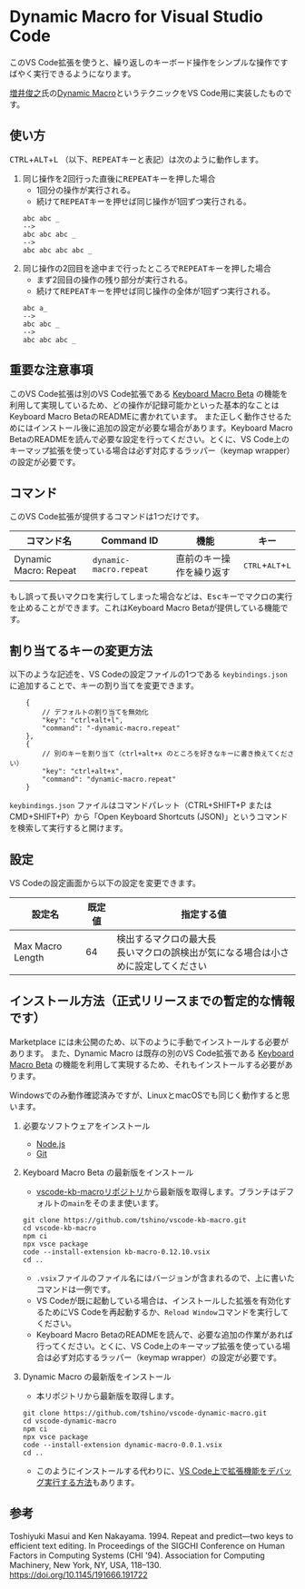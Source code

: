 # Dynamic Macro for Visual Studio Code

このVS Code拡張を使うと、繰り返しのキーボード操作をシンプルな操作ですばやく実行できるようになります。

[増井俊之](https://github.com/masui)氏の[Dynamic Macro](https://scrapbox.io/masui/Dynamic_Macro)というテクニックをVS Code用に実装したものです。

## 使い方

<kbd>CTRL</kbd>+<kbd>ALT</kbd>+<kbd>L</kbd> （以下、<kbd>REPEAT</kbd>キーと表記）は次のように動作します。

1. 同じ操作を2回行った直後に<kbd>REPEAT</kbd>キーを押した場合
    - 1回分の操作が実行される。
    - 続けて<kbd>REPEAT</kbd>キーを押せば同じ操作が1回ずつ実行される。
    ```
    abc abc _
    -->
    abc abc abc _
    -->
    abc abc abc abc _
    ```
2. 同じ操作の2回目を途中まで行ったところで<kbd>REPEAT</kbd>キーを押した場合
    - まず2回目の操作の残り部分が実行される。
    - 続けて<kbd>REPEAT</kbd>キーを押せば同じ操作の全体が1回ずつ実行される。
    ```
    abc a_
    -->
    abc abc _
    -->
    abc abc abc _
    ```

## 重要な注意事項

このVS Code拡張は別のVS Code拡張である [Keyboard Macro Beta](https://marketplace.visualstudio.com/items?itemName=tshino.kb-macro) の機能を利用して実現しているため、どの操作が記録可能かといった基本的なことはKeyboard Macro BetaのREADMEに書かれています。
また正しく動作させるためにはインストール後に追加の設定が必要な場合があります。Keyboard Macro BetaのREADMEを読んで必要な設定を行ってください。とくに、VS Code上のキーマップ拡張を使っている場合は必ず対応するラッパー（keymap wrapper）の設定が必要です。

## コマンド

このVS Code拡張が提供するコマンドは1つだけです。

| コマンド名 | Command ID | 機能 | キー |
| ---------- | ---------- | ---- | ---- |
| Dynamic Macro: Repeat | `dynamic-macro.repeat` | 直前のキー操作を繰り返す | <kbd>CTRL</kbd>+<kbd>ALT</kbd>+<kbd>L</kbd> |

もし誤って長いマクロを実行してしまった場合などは、<kbd>Esc</kbd>キーでマクロの実行を止めることができます。これはKeyboard Macro Betaが提供している機能です。

## 割り当てるキーの変更方法

以下のような記述を、VS Codeの設定ファイルの1つである `keybindings.json` に追加することで、キーの割り当てを変更できます。
```jsonc
    {
        // デフォルトの割り当てを無効化
        "key": "ctrl+alt+l",
        "command": "-dynamic-macro.repeat"
    },
    {
        // 別のキーを割り当て（ctrl+alt+x のところを好きなキーに書き換えてください）
        "key": "ctrl+alt+x",
        "command": "dynamic-macro.repeat"
    }
```
`keybindings.json` ファイルはコマンドパレット（CTRL+SHIFT+P または CMD+SHIFT+P）から「Open Keyboard Shortcuts (JSON)」というコマンドを検索して実行すると開けます。

## 設定

VS Codeの設定画面から以下の設定を変更できます。

| 設定名 | 既定値 | 指定する値 |
| ------ | ------ | ---------- |
| Max Macro Length | 64 | 検出するマクロの最大長 <br>長いマクロの誤検出が気になる場合は小さめに設定してください |

## インストール方法（正式リリースまでの暫定的な情報です）

Marketplace には未公開のため、以下のように手動でインストールする必要があります。
また、Dynamic Macro は既存の別のVS Code拡張である [Keyboard Macro Beta](https://github.com/tshino/vscode-kb-macro) の機能を利用して実現するため、それもインストールする必要があります。

Windowsでのみ動作確認済みですが、LinuxとmacOSでも同じく動作すると思います。

1. 必要なソフトウェアをインストール
    - [Node.js](https://nodejs.org/en/)
    - [Git](https://git-scm.com/)

2. Keyboard Macro Beta の最新版をインストール
    - [vscode-kb-macroリポジトリ](https://github.com/tshino/vscode-kb-macro)から最新版を取得します。ブランチはデフォルトの`main`をそのまま使います。
    ```
    git clone https://github.com/tshino/vscode-kb-macro.git
    cd vscode-kb-macro
    npm ci
    npx vsce package
    code --install-extension kb-macro-0.12.10.vsix
    cd ..
    ```
    - `.vsix`ファイルのファイル名にはバージョンが含まれるので、上に書いたコマンドは一例です。
    - VS Codeが既に起動している場合は、インストールした拡張を有効化するためにVS Codeを再起動するか、`Reload Window`コマンドを実行してください。
    - Keyboard Macro BetaのREADMEを読んで、必要な追加の作業があれば行ってください。とくに、VS Code上のキーマップ拡張を使っている場合は必ず対応するラッパー（keymap wrapper）の設定が必要です。

3. Dynamic Macro の最新版をインストール
    - 本リポジトリから最新版を取得します。
    ```
    git clone https://github.com/tshino/vscode-dynamic-macro.git
    cd vscode-dynamic-macro
    npm ci
    npx vsce package
    code --install-extension dynamic-macro-0.0.1.vsix
    cd ..
    ```
    - このようにインストールする代わりに、[VS Code上で拡張機能をデバッグ実行する方法](https://code.visualstudio.com/api/get-started/your-first-extension)もあります。

## 参考

Toshiyuki Masui and Ken Nakayama. 1994. Repeat and predict—two keys to efficient text editing. In Proceedings of the SIGCHI Conference on Human Factors in Computing Systems (CHI '94). Association for Computing Machinery, New York, NY, USA, 118–130. https://doi.org/10.1145/191666.191722
